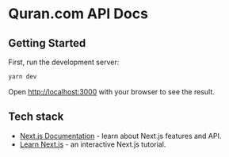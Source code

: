 # Quran.com API Docs

## Getting Started

First, run the development server:

```bash
yarn dev
```

Open [http://localhost:3000](http://localhost:3000) with your browser to see the result.

## Tech stack

- [Next.js Documentation](https://nextjs.org/docs) - learn about Next.js features and API.
- [Learn Next.js](https://nextjs.org/learn) - an interactive Next.js tutorial.
